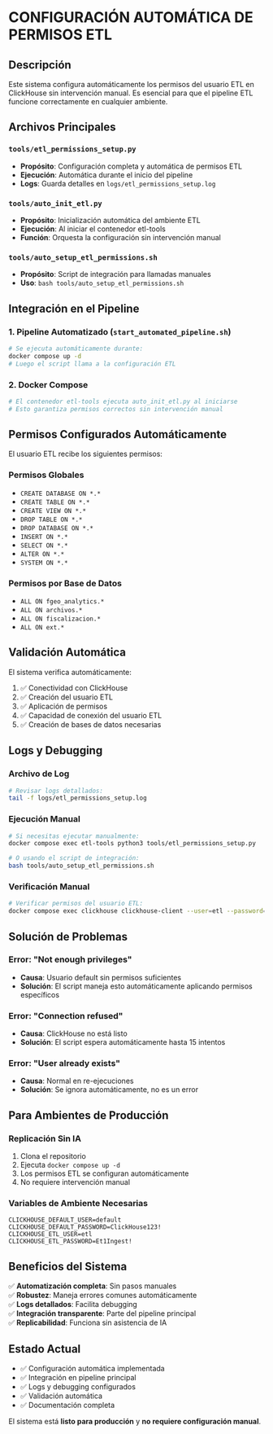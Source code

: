 # CONFIGURACIÓN AUTOMÁTICA DE PERMISOS ETL

## Descripción

Este sistema configura automáticamente los permisos del usuario ETL en ClickHouse sin intervención manual. Es esencial para que el pipeline ETL funcione correctamente en cualquier ambiente.

## Archivos Principales

### `tools/etl_permissions_setup.py`
- **Propósito**: Configuración completa y automática de permisos ETL
- **Ejecución**: Automática durante el inicio del pipeline
- **Logs**: Guarda detalles en `logs/etl_permissions_setup.log`

### `tools/auto_init_etl.py` 
- **Propósito**: Inicialización automática del ambiente ETL
- **Ejecución**: Al iniciar el contenedor etl-tools
- **Función**: Orquesta la configuración sin intervención manual

### `tools/auto_setup_etl_permissions.sh`
- **Propósito**: Script de integración para llamadas manuales
- **Uso**: `bash tools/auto_setup_etl_permissions.sh`

## Integración en el Pipeline

### 1. Pipeline Automatizado (`start_automated_pipeline.sh`)
```bash
# Se ejecuta automáticamente durante:
docker compose up -d
# Luego el script llama a la configuración ETL
```

### 2. Docker Compose
```yaml
# El contenedor etl-tools ejecuta auto_init_etl.py al iniciarse
# Esto garantiza permisos correctos sin intervención manual
```

## Permisos Configurados Automáticamente

El usuario ETL recibe los siguientes permisos:

### Permisos Globales
- `CREATE DATABASE ON *.*`
- `CREATE TABLE ON *.*` 
- `CREATE VIEW ON *.*`
- `DROP TABLE ON *.*`
- `DROP DATABASE ON *.*`
- `INSERT ON *.*`
- `SELECT ON *.*`
- `ALTER ON *.*`
- `SYSTEM ON *.*`

### Permisos por Base de Datos
- `ALL ON fgeo_analytics.*`
- `ALL ON archivos.*`
- `ALL ON fiscalizacion.*`
- `ALL ON ext.*`

## Validación Automática

El sistema verifica automáticamente:
1. ✅ Conectividad con ClickHouse
2. ✅ Creación del usuario ETL 
3. ✅ Aplicación de permisos
4. ✅ Capacidad de conexión del usuario ETL
5. ✅ Creación de bases de datos necesarias

## Logs y Debugging

### Archivo de Log
```bash
# Revisar logs detallados:
tail -f logs/etl_permissions_setup.log
```

### Ejecución Manual
```bash
# Si necesitas ejecutar manualmente:
docker compose exec etl-tools python3 tools/etl_permissions_setup.py

# O usando el script de integración:
bash tools/auto_setup_etl_permissions.sh
```

### Verificación Manual
```bash
# Verificar permisos del usuario ETL:
docker compose exec clickhouse clickhouse-client --user=etl --password=Et1Ingest! --query="SHOW GRANTS FOR etl"
```

## Solución de Problemas

### Error: "Not enough privileges"
- **Causa**: Usuario default sin permisos suficientes
- **Solución**: El script maneja esto automáticamente aplicando permisos específicos

### Error: "Connection refused" 
- **Causa**: ClickHouse no está listo
- **Solución**: El script espera automáticamente hasta 15 intentos

### Error: "User already exists"
- **Causa**: Normal en re-ejecuciones
- **Solución**: Se ignora automáticamente, no es un error

## Para Ambientes de Producción

### Replicación Sin IA
1. Clona el repositorio
2. Ejecuta `docker compose up -d`
3. Los permisos ETL se configuran automáticamente
4. No requiere intervención manual

### Variables de Ambiente Necesarias
```env
CLICKHOUSE_DEFAULT_USER=default
CLICKHOUSE_DEFAULT_PASSWORD=ClickHouse123!
CLICKHOUSE_ETL_USER=etl
CLICKHOUSE_ETL_PASSWORD=Et1Ingest!
```

## Beneficios del Sistema

✅ **Automatización completa**: Sin pasos manuales  
✅ **Robustez**: Maneja errores comunes automáticamente  
✅ **Logs detallados**: Facilita debugging  
✅ **Integración transparente**: Parte del pipeline principal  
✅ **Replicabilidad**: Funciona sin asistencia de IA  

## Estado Actual

- ✅ Configuración automática implementada
- ✅ Integración en pipeline principal
- ✅ Logs y debugging configurados
- ✅ Validación automática
- ✅ Documentación completa

El sistema está **listo para producción** y **no requiere configuración manual**.